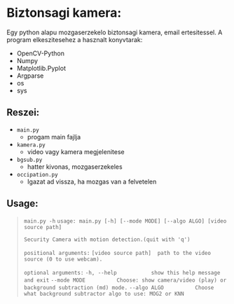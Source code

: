 # Biztonsagi kamera:

Egy python alapu mozgaserzekelo biztonsagi kamera, email ertesitessel.
A program elkeszitesehez a hasznalt konyvtarak:
    
  - OpenCV-Python
  - Numpy
  - Matplotlib.Pyplot
  - Argparse
  - os
  - sys
  
## Reszei:
  
  - `main.py`
      - progam main fajlja
  - `kamera.py`
      - video vagy kamera megjelenitese
  - `bgsub.py`
      - hatter kivonas, mozgaserzekeles
  - `occipation.py`
      - Igazat ad vissza, ha mozgas van a felvetelen

## Usage:

> ``main.py -h``
> ``usage: main.py [-h] [--mode MODE] [--algo ALGO] [video source path]``
>
> ``Security Camera with motion detection.(quit with 'q')``
>
>  ``positional arguments:``
>  ``[video source path]  path to the video source (0 to use webcam).``
>
> ``optional arguments:``
>  ``-h, --help           show this help message and exit``
>  ``--mode MODE          Choose: show camera/video (play) or background subtraction (md) mode.``
>  ``--algo ALGO          Choose what background subtractor algo to use: MOG2 or KNN``
